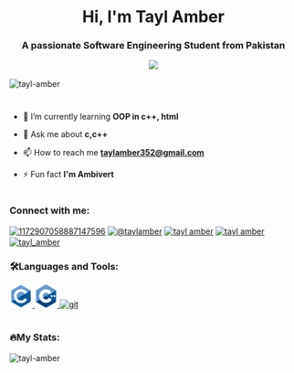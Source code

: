<h1 align="center">Hi, I'm Tayl Amber</h1>
<h3 align="center">A passionate Software Engineering Student from Pakistan</h3>
 
  <p align="center" height="250"> <img src="https://user-images.githubusercontent.com/74038190/241765440-80728820-e06b-4f96-9c9e-9df46f0cc0a5.gif"/></p>
<p align="left"> <img src="https://komarev.com/ghpvc/?username=tayl-amber&label=Profile%20views&color=0e75b6&style=flat" alt="tayl-amber" /> </p>
<h1></h1>

- 🌱 I’m currently learning **OOP in c++, html**

- 💬 Ask me about **c,c++**

- 📫 How to reach me **taylamber352@gmail.com**

- ⚡ Fun fact **I'm Ambivert**
<h1></h1>
<h3 align="left">Connect with me:</h3>
<p align="left">

<a href="https://discordapp.com/users/1172907058887147596" target="blank"><img align="center" src="https://raw.githubusercontent.com/rahuldkjain/github-profile-readme-generator/master/src/images/icons/Social/discord.svg" alt="1172907058887147596" height="30" width="40" /></a>
<a href="https://twitter.com/Taylamber" target="blank"><img align="center" src="https://raw.githubusercontent.com/rahuldkjain/github-profile-readme-generator/master/src/images/icons/Social/twitter.svg" alt="@taylamber" height="30" width="40" /></a>
<a href="https://www.linkedin.com/in/tayl-amber-7482452b6/" target="blank"><img align="center" src="https://raw.githubusercontent.com/rahuldkjain/github-profile-readme-generator/master/src/images/icons/Social/linked-in-alt.svg" alt="tayl amber" height="30" width="40" /></a>
<a href="https://www.hackerrank.com/profile/taylamber352" target="blank"><img align="center" src="https://raw.githubusercontent.com/rahuldkjain/github-profile-readme-generator/master/src/images/icons/Social/hackerrank.svg" alt="tayl amber" height="30" width="40" /></a>
<a href="https://www.leetcode.com/tayl_amber" target="blank"><img align="center" src="https://raw.githubusercontent.com/rahuldkjain/github-profile-readme-generator/master/src/images/icons/Social/leet-code.svg" alt="tayl_amber" height="30" width="40" /></a>
</p>

<h3 align="left">🛠️Languages and Tools:</h3>
<p align="left"> <a href="https://www.cprogramming.com/" target="_blank" rel="noreferrer"> <img src="https://raw.githubusercontent.com/devicons/devicon/master/icons/c/c-original.svg" alt="c" width="40" height="40"/> </a> <a href="https://www.w3schools.com/cpp/" target="_blank" rel="noreferrer"> <img src="https://raw.githubusercontent.com/devicons/devicon/master/icons/cplusplus/cplusplus-original.svg" alt="cplusplus" width="40" height="40"/> </a>  <a href="https://git-scm.com/" target="_blank" rel="noreferrer"> <img src="https://www.vectorlogo.zone/logos/git-scm/git-scm-icon.svg" alt="git" width="40" height="40"/> </a> </p>
<h1></h1>
<h3 align="left">🔥My Stats:</h3>
<p><img align="center" src="https://github-readme-streak-stats.herokuapp.com/?user=tayl-amber&" alt="tayl-amber" /></p>
<h1></h1>
